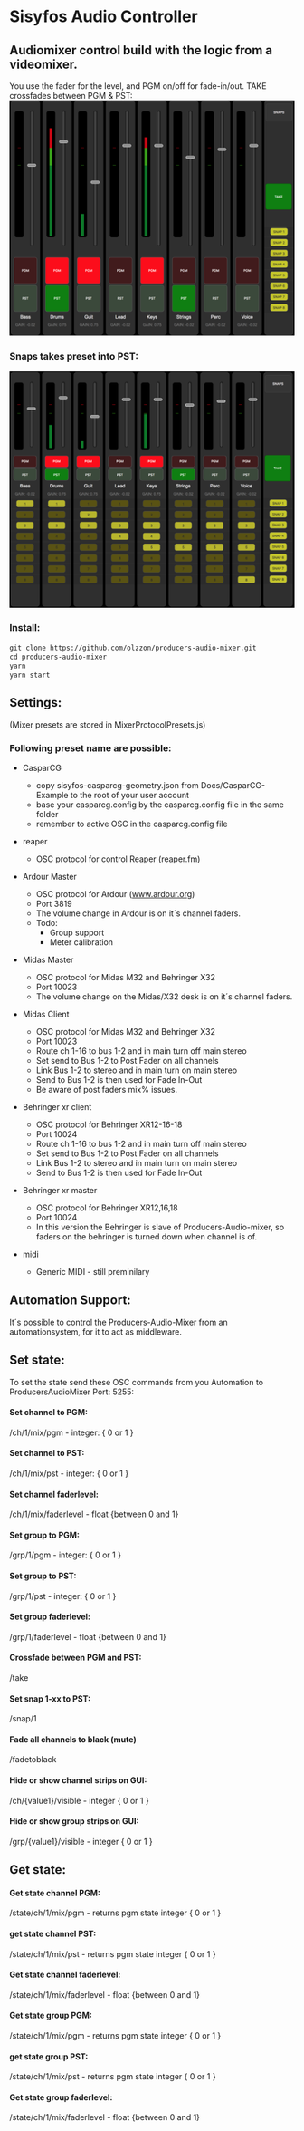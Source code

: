 # Sisyfos Audio Controller

## Audiomixer control build with the logic from a videomixer.

You use the fader for the level, and PGM on/off for fade-in/out.
TAKE crossfades between PGM & PST:
<img src="Docs/pix/ProducersAudioMixer01.png">


### Snaps takes preset into PST:


<img src="Docs/pix/ProducersAudioMixer.png">



### Install:
```
git clone https://github.com/olzzon/producers-audio-mixer.git
cd producers-audio-mixer
yarn
yarn start
```

## Settings:
(Mixer presets are stored in MixerProtocolPresets.js)
### Following preset name are possible:
* CasparCG
  * copy sisyfos-casparcg-geometry.json from Docs/CasparCG-Example to the root of your user account
  * base your casparcg.config by the casparcg.config file in the same folder
  * remember to active OSC in the casparcg.config file

* reaper
  * OSC protocol for control Reaper (reaper.fm)
* Ardour Master
  * OSC protocol for Ardour (www.ardour.org)
  * Port 3819
  * The volume change in Ardour is on it´s channel faders.
  * Todo:
    * Group support
    * Meter calibration
* Midas Master
  * OSC protocol for Midas M32 and Behringer X32
  * Port 10023
  * The volume change on the Midas/X32 desk is on it´s channel faders.
* Midas Client
  * OSC protocol for Midas M32 and Behringer X32
  * Port 10023
  * Route ch 1-16 to bus 1-2 and in main turn off main stereo
  * Set send to Bus 1-2 to Post Fader on all channels
  * Link Bus 1-2 to stereo and in main turn on main stereo
  * Send to Bus 1-2 is then used for Fade In-Out
  * Be aware of post faders mix% issues.
* Behringer xr client
  * OSC protocol for Behringer XR12-16-18
  * Port 10024
  * Route ch 1-16 to bus 1-2 and in main turn off main stereo
  * Set send to Bus 1-2 to Post Fader on all channels
  * Link Bus 1-2 to stereo and in main turn on main stereo
  * Send to Bus 1-2 is then used for Fade In-Out
* Behringer xr master
  * OSC protocol for Behringer XR12,16,18
  * Port 10024
  * In this version the Behringer is slave of Producers-Audio-mixer, so faders on the behringer is turned down when channel is of.
* midi
  * Generic MIDI - still preminilary


## Automation Support:
It´s possible to control the Producers-Audio-Mixer from an automationsystem, for it to act as middleware.

## Set state:
To set the state send these OSC commands from you Automation to ProducersAudioMixer Port: 5255:
#### Set channel to PGM:
/ch/1/mix/pgm - integer: { 0 or 1 }
#### Set channel to PST:
/ch/1/mix/pst - integer: { 0 or 1 }
#### Set channel faderlevel:
/ch/1/mix/faderlevel - float {between 0 and 1}
#### Set group to PGM:
/grp/1/pgm - integer: { 0 or 1 }
#### Set group to PST:
/grp/1/pst - integer: { 0 or 1 }
#### Set group faderlevel:
/grp/1/faderlevel - float {between 0 and 1}
#### Crossfade between PGM and PST:
/take
#### Set snap 1-xx to PST:
/snap/1
#### Fade all channels to black (mute)
/fadetoblack
#### Hide or show channel strips on GUI: 
/ch/{value1}/visible - integer { 0 or 1 }
#### Hide or show group strips on GUI: 
/grp/{value1}/visible - integer { 0 or 1 }

## Get state:
#### Get state channel PGM:
/state/ch/1/mix/pgm - returns pgm state integer { 0 or 1 }
#### get state channel PST:
/state/ch/1/mix/pst - returns pgm state integer { 0 or 1 }
#### Get state channel faderlevel:
/state/ch/1/mix/faderlevel - float {between 0 and 1}
#### Get state group PGM:
/state/ch/1/mix/pgm - returns pgm state integer { 0 or 1 }
#### get state group PST:
/state/ch/1/mix/pst - returns pgm state integer { 0 or 1 }
#### Get state group faderlevel:
/state/ch/1/mix/faderlevel - float {between 0 and 1}
